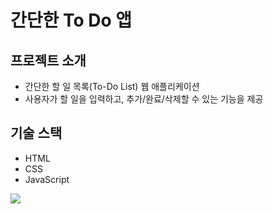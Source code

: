 # 간단한 To Do 앱

## 프로젝트 소개
- 간단한 할 일 목록(To-Do List) 웹 애플리케이션
- 사용자가 할 일을 입력하고, 추가/완료/삭제할 수 있는 기능을 제공

## 기술 스택
- HTML
- CSS
- JavaScript

![](https://velog.velcdn.com/images/gayeong__0916/post/ce612f18-aec7-4c33-8a19-57a39409e8cf/image.png)
